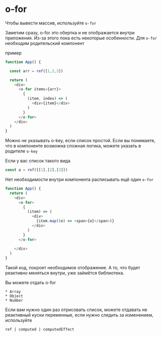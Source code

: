 # o-for

Чтобы вывести массив, используйте `o-for`

Заметим сразу, o-for это обертка и не отображается внутри приложения. Из-за этого пока есть некоторые особенности. Для `o-for` необходим родительский компонент

пример

```javascript
function App() {

  const arr = ref([1,2,3])

  return (
    <div>
      <o-for items={arr}>
        {
          (item, index) => (
            <div>{item}</div>
          ) 
        }
      </o-for>
    </div>
  )
}
```

Можно не указывать o-key, если список простой. Если вы понимаете, что в компоненте возможна сложная логика, можете указать в родителе `o-key`

Если у вас список такого вида

```javascript
const a = ref([[1],[2],[3]])
```

Нет необходимости внутри компонента расписывать ещё один `o-for`

```javascript
function App() {
  return (
    <div>
      <o-for>
        {
          (item) => (
            <div>
              {item.map((e) => <span>{e}</span>)}
            </div>
          ) 
        }
      </o-for>
    
    </div>
  )
}
```

Такой код, покроет необходимое отображение. А то, что будет реактивно меняться внутри, уже займётся библиотека.


Вы можете отдать o-for

```
* Array
* Object
* Number
```

Если вам нужно один раз отрисовать список, можете отдавать не реактивный куски переменные, если нужно следить за изменением, используйте
```
ref | computed | computedEffect
```